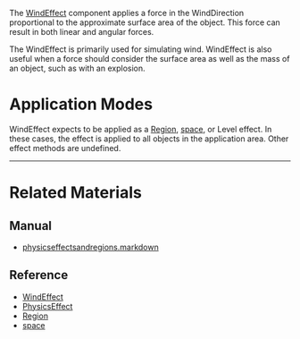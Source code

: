 The [WindEffect](https://github.com/zeroengineteam/ZeroDocs/blob/master/code_reference/class_reference/WindEffect.markdown) component applies a force in the WindDirection  proportional to the approximate surface area of the object. This force can result in both linear and angular forces.

The WindEffect is primarily used for simulating wind. WindEffect is also useful when a force should consider the surface area as well as the mass of an object, such as with an explosion.

 #  Application Modes
WindEffect expects to be applied as a [Region](https://github.com/zeroengineteam/ZeroDocs/blob/master/code_reference/class_reference/Region.markdown), [space](https://github.com/zeroengineteam/ZeroDocs/blob/master/code_reference/class_reference/space.markdown), or Level effect. In these cases, the effect is applied to all objects in the application area. Other effect methods are undefined.

---
 #  Related Materials
 ##  Manual
- [physicseffectsandregions.markdown](https://github.com/zeroengineteam/ZeroDocs/blob/master/zero_editor_documentation/zeromanual/physics/physicseffectsandregions.markdown)

 ##  Reference
- [WindEffect](https://github.com/zeroengineteam/ZeroDocs/blob/master/code_reference/class_reference/WindEffect.markdown)
- [PhysicsEffect](https://github.com/zeroengineteam/ZeroDocs/blob/master/code_reference/class_reference/PhysicsEffect.markdown)
- [Region](https://github.com/zeroengineteam/ZeroDocs/blob/master/code_reference/class_reference/Region.markdown)
- [space](https://github.com/zeroengineteam/ZeroDocs/blob/master/code_reference/class_reference/space.markdown) 

 
